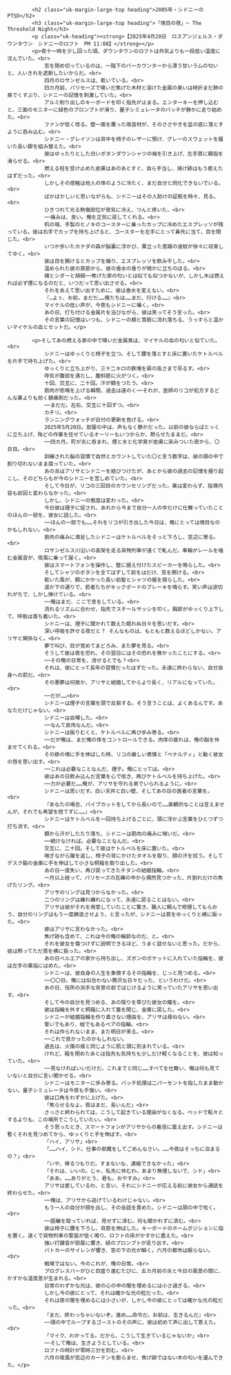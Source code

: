             <h2 class="uk-margin-large-top heading">2005年・シドニーのPTSD</h2>
            <h3 class="uk-margin-large-top heading">「境目の夜」─ The Threshold Night</h3>
            <p class="uk-heading"><strong>【2025年4月20日　ロスアンジェルス・ダウンタウン　シドニーのロフト　PM 11:08】</strong></p>
            <p>夜十一時を少し回った頃、ダウンタウンのロフトは外気よりも一段低い温度に沈んでいた。<br>
                窓を閉め切っているのは、一階下のバーカウンターから漂う甘いラムの匂いと、人いきれを遮断したいからだ。<br>
                四月のロサンゼルスは、乾いている。<br>
                四カ月前、パリセーズで嗅いだ焦げた木材と溶けた金属の臭いは時折まだ肺の奥でくすぶり、シドニーの記憶を刺激していた。<br>
                アルミ削り出しのキーボードを叩く指先が止まる。エンターキーを押し込むと、三面のモニターに緑色のプロンプトが滑り、量子シミュレータのバッチが静かに走り始めた。<br>
                ファンが低く唸る。壁一面を覆った吸音材が、そのささやきを盆の底に落とすように呑み込む。<br>
                シドニー・グレイソンは背中を椅子のレザーに預け、グレーのスウェットを履いた長い脚を組み替えた。<br>
                彼はゆったりとした白いボタンダウンシャツの袖を引き上げ、左手首に親指を滑らせる。<br>
                燃える柱を受け止めた皮膚はあのあとすぐ、自ら手当し、焼け跡はもう癒えたはずだった。<br>
                しかしその感触は他人の体のように冷たく、まだ自分と同化できないでいる。<br>
                ばかばかしいと思いながらも、シドニーはその人助けの証拠を時々、見る。<br>
                ひきつれて光る熱傷部位が夜気に冷え、つんと疼いた。<br>
                ──痛みは、良い。俺を正気に戻してくれる。<br>
                机の端、手製のヒノキのコースターに乗ったカップに冷めたエスプレッソが残っている。彼は右手でカップを持ち上げると、コースターを左手にとって鼻先に当て、目を閉じた。<br>
                いつか歩いたカナダの森が脳裏に浮かび、粟立った意識の波紋が徐々に収束してゆく。<br>
                彼は目を開けるとカップを煽り、エスプレッソを飲み干した。<br>
                温められた彼の首筋から、彼の香水の香りが微かに立ちのぼる。<br>
                檜とシダーと胡椒──焦げた家の匂いとは似ても似つかないが、しかし木は燃えれば必ず煙になるのだと、いつだって思い出させる。<br>
                それをあえて思い出すために、彼は香水を変えない。<br>
                『…よぅ、お前。まだだ……俺たちは……まだ、行ける……』<br>
                マイケルの低い声が、今夜もシドニーに囁く。<br>
                あの日、打ち付ける金属片を浴びながら、彼は笑ってそう言った。<br>
                その言葉の記憶はいつも、シドニーの頬と首筋に流れ落ちる、うっすらと温かいマイケルの血とセットだ。</p>

            <p>そしてあの燃える家の中で嗅いだ金属臭は、マイケルの血の匂いと似ていた。<br>
                シドニーはゆっくりと椅子を立つ。そして腰を落とすと床に置いたケトルベルを片手で持ち上げた。<br>
                ゆっくりと立ち上がり、三十二キロの鉄塊を肩の高さまで吊るす。<br>
                呼気が腹部を満たし、腹斜筋に火がつく。<br>
                十回、交互に、二十回。汗が額をつたう。<br>
                筋肉が悲鳴を上げる瞬間、過去は遠のく──それが、医師のリコが処方するどんな薬よりも効く鎮痛剤だった。<br>
                ──まだだ。左右、交互に十回ずつ。<br>
                カチリ。<br>
                ランニングウォッチが日付の更新を告げる。<br>
                2025年5月20日。部屋の中は、声もなく静かだった。以前の彼ならばとっくに立ち上げ、殆どの作業を任せているオーリーもいつからか、黙らせたままだ。<br>
                ──四カ月。町が炎に呑まれ、煙と水と化学臭が皮膚に染みついた夜から、〇日目。<br>
                訓練された脳の習慣で自然とカウントしていた〇と言う数字は、彼の頭の中で割り切れないまま腐っていた。<br>
                あの炎はアリサとシドニーを結びつけたが、あとから彼の過去の記憶を掘り起こし、そのどちらもが今のシドニーを苦しめていた。<br>
                そして今日が、リコの三回目のカウンセリングだった。薬は変わらず、指導内容も前回と変わらなかった。<br>
                しかし、シドニーの態度は変わった。<br>
                今日彼は理子に促され、あれから今まで自分一人の中だけに仕舞っていたことのほんの一部を、彼女に話した。<br>
                ──ほんの一部でも……それをリコが引き出した今日は、俺にとっては境目なのかもしれない。<br>
                筋肉の痛みに満足したシドニーはケトルベルをそっと下ろし、窓辺に寄る。<br>
                ロサンゼルス川沿いの高架を走る貨物列車が遠くで軋んだ。車輪がレールを噛む金属音が、夜風に乗って届く。<br>
                彼はスマートフォンを操作し、壁に据え付けたスピーカーを鳴らした。<br>
                そしてシャツのボタンを全てはずして前をはだけ、窓を開ける。<br>
                乾いた風が、額にかかった長い前髪とシャツの裾を揺らした。<br>
                遥か下の通りで、若者たちがキックボードのブレーキを鳴らす。笑い声は途切れがちで、しかし弾けている。<br>
                ──俺はまだ、ここで息をしている。<br>
                流れるリズムに合わせ、指先でスチールサッシを叩く。胸郭がゆっくり上下して、呼吸は落ち着いた。<br>
                シドニーは、理子に聞かれて数えた眠れぬ日々を思いだす。<br>
                深い呼吸を許せる夜だと？ そんなものは、もともと数えるほどしかない。アリサと関係なく。<br>
                夢で叫び、目が覚めてまどろみ、また夢を見る。<br>
                そうして彼は夜を恐れ、その翌日にはその恐れを無かったことにする。<br>
                ──その俺の日常を、消せるとでも？<br>
                それは、彼にとって長年の習慣だったはずだった。永遠に終わらない、自分自身への罰だ。<br>
                その悪夢は何故か、アリサと結婚してからより長く、リアルになっていた。<br>
                ──だが……<br>
                シドニーは理子の言葉を頭で反芻する。そう言うことは、よくあるんです。あなただけじゃない。<br>
                シドニーは自嘲した。<br>
                ──なんて皮肉なんだ。<br>
                シドニーは振りむくと、ケトルベルに再び歩み寄る。<br>
                ──だが俺は、まだ俺の体をコントロールできる。肉体の疲れは、俺の脳を休ませてくれる。<br>
                その鉄の塊に手を伸ばした時、リコの厳しい表情と「ペナルティ」と動く彼女の唇を思い出す。<br>
                ──これは必要なことなんだ、理子。俺にとっては。<br>
                彼はあの日飲み込んだ言葉を心で呟き、再びケトルベルを持ち上げた。<br>
                ──力が必要だ……俺が、アリサを守れる男でいられるように。<br>
                シドニーは思いだす。白い天井と白い壁、そしてあの日の医者の言葉を。<br>
                『あなたの場合、パイプカットをしてから長いので……楽観的なことは言えませんが、それでも希望を捨てずに……』<br>
                シドニーはケトルベルを一回持ち上げるごとに、頭に浮かぶ言葉をひとつずつ打ち消す。<br>
                額から汗がしたたり落ち、シドニーは筋肉の痛みに喘いだ。<br>
                ──続けなければ。必要なことなんだ。<br>
                交互に、二十回。そして彼はケトルベルを床に置いた。<br>
                喘ぎながら踵を返し、椅子の背にかけたタオルを取り、顔の汗を拭う。そしてデスク脇の金庫に手を伸ばして小さな桐箱を取り出した。<br>
                あの日一度失い、再び戻ってきたチタンの結婚指輪。<br>
                一月以上経って、パリセーズの瓦礫の中から偶然見つかった、片割れだけの焦げたリング。<br>
                アリサのリングは見つからなかった。<br>
                二つのリングは離れ離れになって、永遠に戻ることはない。<br>
                アリサは彼がそれを用意していたことに驚き、職人に頼んで修理してもらおう、自分のリングはもう一度鋳造させよう、と言ったが、シドニーは首をゆっくりと横に振った。<br>
                彼はアリサに言わなかった。<br>
                焦げ跡も含めて、これは今の俺の輪郭なのだ、と。<br>
                それを彼女を傷つけずに説明できるほど、うまく話せないと思った。だから、彼は黙ってただ首を横に振った。<br>
                あの日ベルエアの家から持ち出し、ズボンのポケットに入れていた指輪を、彼は左手の薬指にはめた。<br>
                シドニーは、彼自身の人生を象徴するその指輪を、じっと見つめる。<br>
                ──〇〇日。俺には似合わない贅沢な日々だった、というわけだ。<br>
                あの日、役所の派手な背景の前ではじけるように笑っていたアリサを思い出す。<br>
                そして今の自分を見つめる、あの陰りを帯びた彼女の瞳を。<br>
                彼は指輪を外すと桐箱に入れて蓋を閉じ、金庫に戻した。<br>
                シドニーが結婚指輪を作り直さない理由を、アリサは尋ねない。<br>
                誓いでもあり、枷でもあるペアの指輪。<br>
                それは作られないまま、また明日が来る。<br>
                ──これで良かったのかもしれない。
                過去は、火傷の痕と同じように肌と頭に刻まれている。<br>
                けれど、箱を閉めたあとは指先も気持ちも少しだけ軽くなることを、彼は知っていた。<br>
                ──見なければいいだけだ。これまでと同じ……すべてを仕舞い、俺は何も見ていないと自分に言い聞かせる。<br>
                シドニーはモニターに歩み寄る。バッチ処理は二パーセントを指したまま動かない。量子シミュレータは今夜も手強い。<br>
                彼は口角をわずかに上げた。<br>
                「焦らせるなよ。夜はまだ、長いんだ」<br>
                さっさと終わられては、こうして起きている理由がなくなる。ベッドで転々とするよりも、この場所でこうしていたい。<br>
                そう思ったとき、スマートフォンがアリサからの着信に震え出す。シドニーは暫くそれを見つめてから、ゆっくりと手を伸ばす。<br>
                「ハイ、アリサ」<br>
                「……ハイ、シド。仕事の邪魔をしてごめんなさい。……今夜はそっちに泊まるの？」<br>
                「いや、帰るつもりだ。すまないな、連絡できなかった」<br>
                「それは、いいの。じゃ、私先に休むわ。あまり無理しないで、シド」<br>
                「ああ。……ありがとう、君も。おやすみ」<br>
                アリサは愛しているわ、と言い、それにシドニーが応える前に彼女から通話を終わらせた。<br>
                ──俺は、アリサから逃げているわけじゃない。<br>
                もう一人の自分が顔を出し、その会話を責めた。シドニーは頭の中で呟く。<br>
                ──距離を取っていれば、見せずに済む。何も聞かれずに済む。<br>
                彼は椅子に腰を下ろし、背筋を伸ばした。キーボードのホームポジションに指を置く。遠くで貨物列車の警笛が低く鳴り、ロフトの床がかすかに震えた。<br>
                強い打鍵音が部屋に響き、緑のプロンプトが走り出す。<br>
                パトカーのサイレンが響き、窓の下の光が瞬く。六月の都市は眠らない。<br>
                戦場ではない。今のこれが、俺の日常。<br>
                プログレスバーがひと目盛り進むたびに、五カ月前の炎と今日の風景の間に、かすかな温度差が生まれる。<br>
                日常のわずかな光は、彼の心の中の闇を埋めるには小さ過ぎる。<br>
                しかし今の彼にとって、それは確かな光の粒だった。<br>
                それは夜の闇を埋めるには小さいが、しかし今の彼にとっては確かな光の粒だった。<br>
                『まだ、終わっちゃいないぞ。進め……命令だ。お前は、生きるんだ』<br>
                ──頭の中でループするゴーストのその声に、彼は初めて声に出して答えた。<br>
                「マイク、わかってる。だから、こうして生きているじゃないか」<br>
                ──そして俺は、生きようとしている。<br>
                ロフトの時計が零時三分を刻む。<br>
                六月の夜風が窓辺のカーテンを膨らませ、焦げ跡ではない木の匂いを運んできた。</p>
